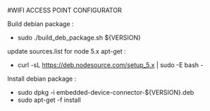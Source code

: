 #WIFI ACCESS POINT CONFIGURATOR


Build debian package :
- sudo ./build_deb_package.sh ${VERSION}

update sources.list for node 5.x apt-get :
- curl -sL https://deb.nodesource.com/setup_5.x | sudo -E bash -

Install debian package : 
- sudo dpkg -i embedded-device-connector-${VERSION}.deb
- sudo apt-get -f install






